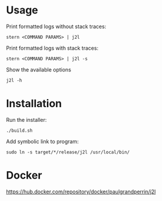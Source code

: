 # Usage
Print formatted logs without stack traces:

`stern <COMMAND PARAMS> | j2l`

Print formatted logs with stack traces:

`stern <COMMAND PARAMS> | j2l -s`

Show the available options

`j2l -h`

# Installation
Run the installer:

`./build.sh`

Add symbolic link to program:

`sudo ln -s target/*/release/j2l /usr/local/bin/`

# Docker

https://hub.docker.com/repository/docker/paulgrandperrin/j2l
